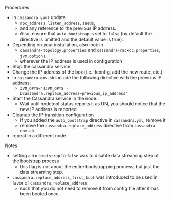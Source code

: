 Procedures
* in `cassandra.yaml` update
  * `rpc_address`, `listen_address`, `seeds`,
  * and any reference to the previous IP address.
  * Also, ensure that `auto_bootstrap` is set to `false` (by default the directive is omitted and the default value is true).
* Depending on your installation, also look in
  * `cassandra-topology.properties` and `cassandra-rackdc.properties`, `jvm.options`
  * wherever the IP address is used in configuration
* Stop the cassandra service
* Change the IP address of the box (i.e. ifconfig, add the new route, etc.)
* in `cassandra-env.sh` include the following directive with the previous IP address:
  * `JVM_OPTS="$JVM_OPTS -Dcassandra.replace_address=previous_ip_address"`
* Start the Cassandra service in the node.
  * Wait until nodetool status reports it as UN, you should notice that the new IP address is reported
* Cleanup the IP transition configuration
  * If you added the `auto_bootstrap` directive in `cassandra.yml`, remove it
  * remove the `cassandra.replace_address` directive from `cassandra-env.sh`
* repeat in a different node

Notes
* setting `auto_bootstrap` to `false` was to disable data streaming step of the bootstrap process
  * this flag is not about the entire bootstrapping process, but just the data streaming step.
* `cassandra.replace_address_first_boot` was introduced to be used in favor of `cassandra.replace_address`
  * such that you do not need to remove it from config file after it has been booted once.
